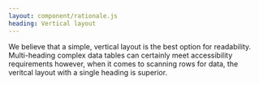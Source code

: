 ```yaml
---
layout: component/rationale.js
heading: Vertical layout
---
```


We believe that a simple, vertical layout is the best option for readability. Multi-heading complex data tables can certainly meet accessibility requirements however, when it comes to scanning rows for data, the veritcal layout with a single heading is superior.
